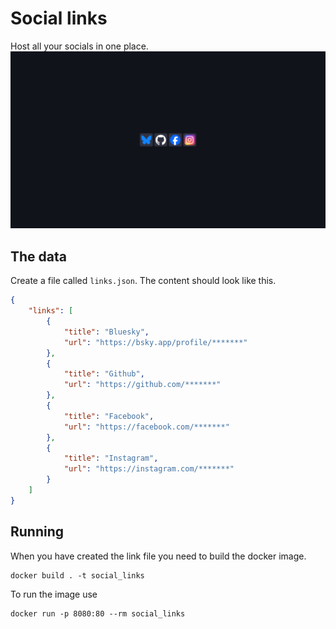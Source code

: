 # Social links
Host all your socials in one place.
![](./gitassets/image.png)





## The data
Create a file called `links.json`. The content should look like this.
```json
{
    "links": [
        {
            "title": "Bluesky",
            "url": "https://bsky.app/profile/*******"
        },
        {
            "title": "Github",
            "url": "https://github.com/*******"
        },
        {
            "title": "Facebook",
            "url": "https://facebook.com/*******"
        },
        {
            "title": "Instagram",
            "url": "https://instagram.com/*******"
        }
    ]
}
```

## Running
When you have created the link file you need to build the docker image.
```
docker build . -t social_links
```

To run the image use 
```
docker run -p 8080:80 --rm social_links
```